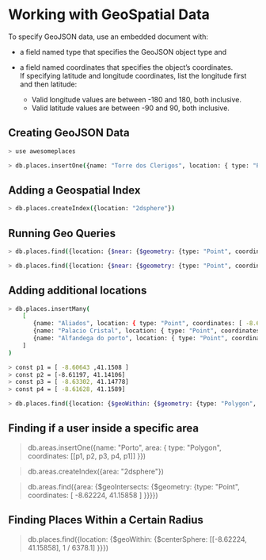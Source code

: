# Working with GeoSpatial Data

<p>
To specify GeoJSON data, use an embedded document with:
</p>

* a field named type that specifies the GeoJSON object type and

* a field named coordinates that specifies the object’s coordinates.<br/>
    If specifying latitude and longitude coordinates, list the longitude first and then latitude:
    * Valid longitude values are between -180 and 180, both inclusive.
    * Valid latitude values are between -90 and 90, both inclusive.


## Creating GeoJSON Data

```sh
> use awesomeplaces

> db.places.insertOne({name: "Torre dos Clerigos", location: { type: "Point", coordinates: [ -8.6167872, 41.1456793 ] }})
```

## Adding a Geospatial Index

```sh
> db.places.createIndex({location: "2dsphere"})
```

## Running Geo Queries

```sh
> db.places.find({location: {$near: {$geometry: {type: "Point", coordinates: [-8.6188578, 41.1458833]}}}})

> db.places.find({location: {$near: {$geometry: {type: "Point", coordinates: [-8.6188578, 41.1458833]}, $maxDistance: 200, $minDistance: 100 }}}).pretty()

```

## Adding additional locations

```sh
> db.places.insertMany(
    [
       {name: "Aliados", location: { type: "Point", coordinates: [ -8.6172163, 41.1474184 ] }},
       {name: "Palacio Cristal", location: { type: "Point", coordinates: [ -8.6224198, 41.1468932 ] }},
       {name: "Alfandega do porto", location: { type: "Point", coordinates: [ -8.6224198, 41.1447926 ] }}  
    ]
)

> const p1 = [ -8.60643 ,41.1508 ]
> const p2 = [-8.61197, 41.14106]
> const p3 = [ -8.63302, 41.14778]
> const p4 = [ -8.61628, 41.1589]

> db.places.find({location: {$geoWithin: {$geometry: {type: "Polygon", coordinates: [[p1, p2, p3, p4, p1]]}}}})
```

## Finding if a user inside a specific area

> db.areas.insertOne({name: "Porto", area: { type: "Polygon", coordinates: [[p1, p2, p3, p4, p1]] }})

> db.areas.createIndex({area: "2dsphere"})

> db.areas.find({area: {$geoIntersects: {$geometry: {type: "Point", coordinates: [ -8.62224, 41.15858 ] }}}}) 

## Finding Places Within a Certain Radius

> db.places.find({location: {$geoWithin: {$centerSphere: [[-8.62224, 41.15858], 1 / 6378.1] }}})

